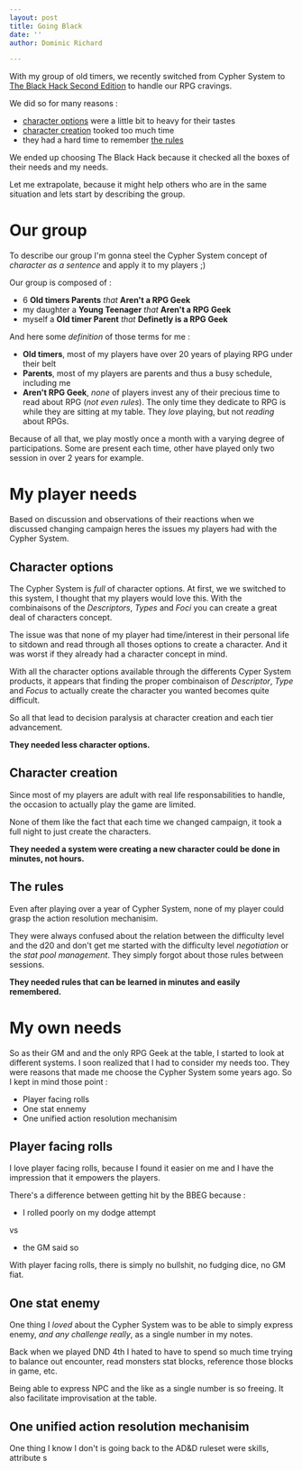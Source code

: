 ```yaml
---
layout: post
title: Going Black
date: ''
author: Dominic Richard

---
```


With my group of old timers, we recently switched from Cypher System to [The Black Hack Second Edition](https://www.drivethrurpg.com/product/255088/The-Black-Hack-Second-Edition) to handle our RPG cravings. 

We did so for many reasons :
* [character options](#character-options) were a little bit to heavy for their tastes
* [character creation](#character-creation) tooked too much time
* they had a hard time to remember [the rules](#the-rules)

We ended up choosing The Black Hack because it checked all the boxes of their needs and my needs.

Let me extrapolate, because it might help others who are in the same situation and lets start by describing the group.

# Our group

To describe our group I'm gonna steel the Cypher System concept of _character as a sentence_ and apply it to my players ;)

Our group is composed of  :
* 6 **Old timers Parents** _that_ **Aren't a RPG Geek**
* my daughter a **Young Teenager** _that_ **Aren't a RPG Geek**
* myself a **Old timer Parent** _that_ **Definetly is a RPG Geek**

And here some _definition_ of those terms for me : 

* **Old timers**, most of my players have over 20 years of playing RPG under their belt
* **Parents**, most of my players are parents and thus a busy schedule, including me
* **Aren't RPG Geek**, _none_ of players invest any of their precious time to read about RPG (_not even rules_). The only time they dedicate to RPG is while they are sitting at my table. They _love_ playing, but not _reading_ about RPGs.

Because of all that, we play mostly once a month with a varying degree of participations. Some are present each time, other have played only two session in over 2 years for example. 

# My player needs

Based on discussion and observations of their reactions when we discussed changing campaign heres the issues my players had with the Cypher System.

## Character options

The Cypher System is _full_ of character options. At first, we we switched to this system, I thought that my players would love this. With the combinaisons of the _Descriptors_, _Types_ and _Foci_ you can create a great deal of characters concept.

The issue was that none of my player had time/interest in their personal life to sitdown and read through all thoses options to create a character.  And it was worst if they already had a character concept in mind.

With all the character options available through the differents Cyper System products, it appears that finding the proper combinaison of _Descriptor_, _Type_ and _Focus_ to actually create the character you wanted becomes quite difficult.

So all that lead to decision paralysis at character creation and each tier advancement. 

**They needed less character options.**

## Character creation

Since most of my players are adult with real life responsabilities to handle, the occasion to actually play the game are limited. 

None of them like the fact that each time we changed campaign, it took a full night to just create the characters.

**They needed a system were creating a new character could be done in minutes, not hours.** 

## The rules 

Even after playing over a year of Cypher System, none of my player could grasp the action resolution mechanisim.

They were always confused about the relation between the difficulty level and the d20 and don't get me started with the difficulty level _negotiation_ or the _stat pool management_. They simply forgot about those rules between sessions.
 
 **They needed rules that can be learned in minutes and easily remembered.**

# My own needs

So as their GM and and the only RPG Geek at the table, I started to look at different systems. I soon realized that I had to consider my needs too. They were reasons that made me choose the Cypher System some years ago. So I kept in mind those point :
* Player facing rolls
* One stat ennemy
* One unified action resolution mechanisim

## Player facing rolls

I love player facing rolls, because I found it easier on me and I have the impression that it empowers the players.

There's a difference between getting hit by the BBEG because :
* I rolled poorly on my dodge attempt

vs

* the GM said so

With player facing rolls, there is simply no bullshit, no fudging dice, no GM fiat.

## One stat enemy

One thing I _loved_ about the Cypher System was to be able to simply express enemy, _and any challenge really_, as a single number in my notes.

Back when we played DND 4th I hated to have to spend so much time trying to balance out encounter, read monsters stat blocks, reference those blocks in game, etc.

Being able to express NPC and the like as a single number is so freeing. It also facilitate improvisation at the table. 

## One unified action resolution mechanisim

One thing I know I don't is going back to the AD&D ruleset were skills, attribute s
<!--stackedit_data:
eyJwcm9wZXJ0aWVzIjoidGl0bGU6IEdvaW5nIEJsYWNrXG4iLC
JoaXN0b3J5IjpbLTQzNzEyOTUzMCwyNjc4NDUwNDEsMTg2MTEx
ODEwNV19
-->